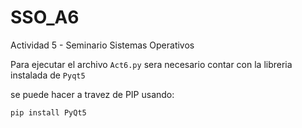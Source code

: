 # SSO_A6
Actividad 5 - Seminario Sistemas Operativos

Para ejecutar el archivo `Act6.py` sera necesario contar con la libreria instalada de `Pyqt5`


se puede hacer a travez de PIP usando: 
```
pip install PyQt5
```
